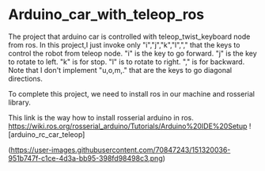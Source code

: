 # Arduino_car_with_teleop_ros
The project that arduino car is controlled with teleop_twist_keyboard node from ros.
In this project,I just invoke only "i","j","k","l","," that the keys to control the robot from teleop node.
"i" is the key to go forward.
"j" is the key to rotate to left.
"k" is for stop.
"l" is to rotate to right.
"," is for backward.
Note that I don't implement "u,o,m,." that are the keys to go diagonal directions.

To complete this project, we need to install ros in our machine and rosserial library.

This link is the way how to install rosserial arduino in ros.
https://wiki.ros.org/rosserial_arduino/Tutorials/Arduino%20IDE%20Setup
![arduino_rc_car_teleop]


(https://user-images.githubusercontent.com/70847243/151320036-951b747f-c1ce-4d3a-bb95-398fd98498c3.png)
